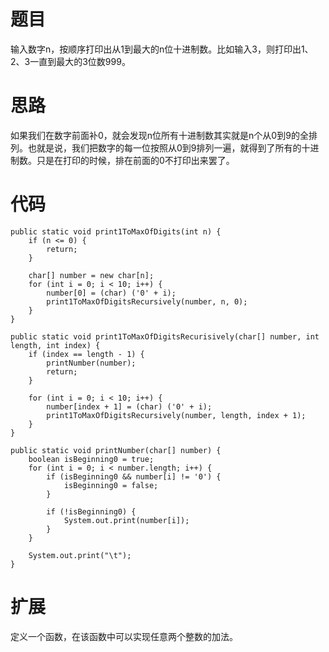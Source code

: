 # 题目
输入数字n，按顺序打印出从1到最大的n位十进制数。比如输入3，则打印出1、2、3一直到最大的3位数999。
# 思路
如果我们在数字前面补0，就会发现n位所有十进制数其实就是n个从0到9的全排列。也就是说，我们把数字的每一位按照从0到9排列一遍，就得到了所有的十进制数。只是在打印的时候，排在前面的0不打印出来罢了。
# 代码

```
public static void print1ToMaxOfDigits(int n) {
    if (n <= 0) {
        return;
    }
    
    char[] number = new char[n];
    for (int i = 0; i < 10; i++) {
        number[0] = (char) ('0' + i);
        print1ToMaxOfDigitsRecursively(number, n, 0);
    }
}

public static void print1ToMaxOfDigitsRecurisively(char[] number, int length, int index) {
    if (index == length - 1) {
        printNumber(number);
        return;
    }
    
    for (int i = 0; i < 10; i++) {
        number[index + 1] = (char) ('0' + i);
        print1ToMaxOfDigitsRecursively(number, length, index + 1);
    }
}

public static void printNumber(char[] number) {
    boolean isBeginning0 = true;
    for (int i = 0; i < number.length; i++) {
        if (isBeginning0 && number[i] != '0') {
            isBeginning0 = false;
        }
        
        if (!isBeginning0) {
            System.out.print(number[i]);
        }
    }
    
    System.out.print("\t");
}
```
# 扩展
定义一个函数，在该函数中可以实现任意两个整数的加法。

